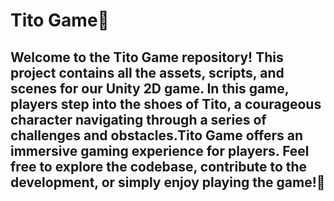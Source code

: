 # Tito Game👾
## Welcome to the Tito Game repository! This project contains all the assets, scripts, and scenes for our Unity 2D game. In this game, players step into the shoes of Tito, a courageous character navigating through a series of challenges and obstacles.Tito Game offers an immersive gaming experience for players. Feel free to explore the codebase, contribute to the development, or simply enjoy playing the game!💜
